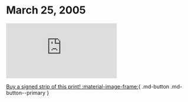 # March 25, 2005

![](https://www.achewood.com/comic.php?date=03252005)

[Buy a signed strip of this print! :material-image-frame:](https://achewood-holiday-pop-up.myshopify.com/products/strip#03282005){ .md-button .md-button--primary }
